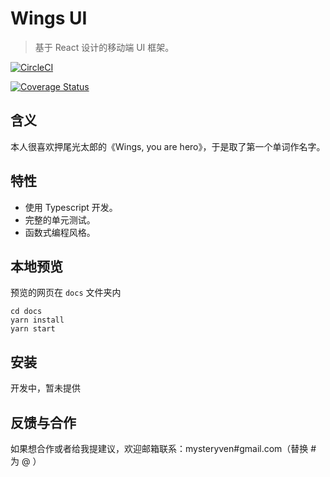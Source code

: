 # Wings UI

> 基于 React 设计的移动端 UI 框架。


[![CircleCI](https://img.shields.io/circleci/build/github/mysteryven/wings-ui)](https://circleci.com/gh/mysteryven/wings-ui)

[![Coverage Status](https://coveralls.io/repos/github/mysteryven/wings-ui/badge.svg?branch=master)](https://coveralls.io/github/mysteryven/wings-ui?branch=master)

## 含义

本人很喜欢押尾光太郎的《Wings, you are hero》，于是取了第一个单词作名字。 

## 特性

- 使用 Typescript 开发。
- 完整的单元测试。
- 函数式编程风格。

## 本地预览

预览的网页在 `docs` 文件夹内
```
cd docs  
yarn install 
yarn start
```

## 安装

开发中，暂未提供

## 反馈与合作

如果想合作或者给我提建议，欢迎邮箱联系：mysteryven#gmail.com（替换 # 为 @ ）